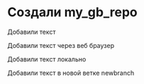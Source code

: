 ﻿# Создали my_gb_repo

Добавили текст

Добавили текст через веб браузер

Добавили текст локально

Добавили текст в новой ветке newbranch
